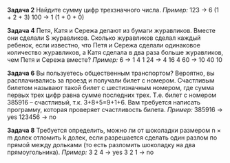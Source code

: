 __Задача 2__
Найдите сумму цифр трехзначного числа.
*Пример:*
123 -> 6 (1 + 2 + 3)
100 -> 1 (1 + 0 + 0)

__Задача 4__
Петя, Катя и Сережа делают из бумаги журавликов. Вместе они сделали S журавликов. Сколько журавликов сделал каждый ребенок, если известно, что Петя и Сережа сделали одинаковое количество журавликов, а Катя сделала в два раза больше журавликов, чем Петя и Сережа вместе?
*Пример:*
6 -> 1 4 1
24 -> 4 16 4
60 -> 10 40 10

__Задача 6__
Вы пользуетесь общественным транспортом? Вероятно, вы расплачивались за проезд и получали билет с номером. Счастливым билетом называют такой билет с шестизначным номером, где сумма первых трех цифр равна сумме последних трех. Т.е. билет с номером 385916 – счастливый, т.к. 3+8+5=9+1+6. Вам требуется написать программу, которая проверяет счастливость билета.
*Пример:*
385916 -> yes
123456 -> no

__Задача 8__
Требуется определить, можно ли от шоколадки размером n × m долек отломить k долек, если разрешается сделать один разлом по прямой между дольками (то есть разломить шоколадку на два прямоугольника).
*Пример:*
3 2 4 -> yes
3 2 1 -> no